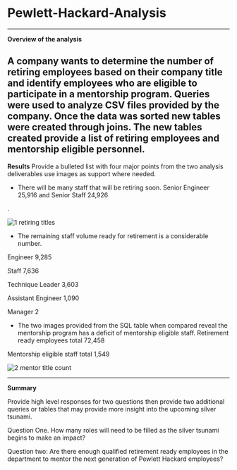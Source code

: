 # Pewlett-Hackard-Analysis

--------------------------------------------------------------------------------------------------
 
**Overview of the analysis**
 
 A company wants to determine the number of retiring employees based on their company title and  identify employees who are eligible to participate in a mentorship program. Queries were used to analyze CSV files provided by the company. Once the data was sorted new tables were created through joins. The new tables created provide a list of retiring employees and mentorship eligible personnel.
--------------------------------------------------------------------------------------------------
**Results**
    Provide a bulleted list with four major points from the two analysis deliverables use images as support where needed.
    
- There will be many staff that will be retiring soon. 
Senior Engineer 25,916 and Senior Staff 24,926

. 
 

![1 retiring titles](https://user-images.githubusercontent.com/113808332/215241815-fd29eb37-7f3f-4251-99dd-22f79f7143aa.png)


- The remaining staff volume ready for retirement is a considerable number. 

Engineer 9,285

Staff 7,636

Technique Leader 3,603

Assistant Engineer 1,090

Manager 2





- The two images provided from the SQL table when compared reveal the mentorship program has a deficit of mentorship eligible staff. 
Retirement ready employees total 72,458 

Mentorship eligible staff total 1,549

![2 mentor title count ](https://user-images.githubusercontent.com/113808332/215241827-90d402e6-4ca3-42f9-9a7d-5fff898ef521.png)







--------------------------------------------------------------------------------------------------
**Summary**

Provide high level responses for two questions then provide two additional queries or tables that may provide more insight into the upcoming silver tsunami.

Question One. How many roles will need to be filled as the silver tsunami begins to make an impact?


Question two: Are there enough qualified retirement ready employees in the department to mentor the next generation of Pewlett Hackard employees?
